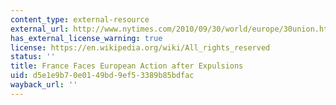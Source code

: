 ```yaml
---
content_type: external-resource
external_url: http://www.nytimes.com/2010/09/30/world/europe/30union.html
has_external_license_warning: true
license: https://en.wikipedia.org/wiki/All_rights_reserved
status: ''
title: France Faces European Action after Expulsions
uid: d5e1e9b7-0e01-49bd-9ef5-3389b85bdfac
wayback_url: ''
---
```

